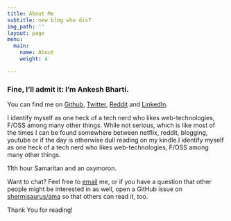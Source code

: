 ```yaml
---
title: About Me
subtitle: new blog who dis?
img_path: ''
layout: page
menu:
  main:
    name: About
    weight: 4

---
```

### Fine, I’ll admit it: I’m Ankesh Bharti.

You can find me on [Github](https://github.com/shermisaurus "GitHub"), [Twitter](https://twitter.com/shermisaurus "Twitter"), [Reddit](https://www.reddit.com/user/ankeshb8 "Reddit") and [LinkedIn](https://www.linkedin.com/in/ankesh-bharti-734584162/ "LinkedIn").

I identify myself as one heck of a tech nerd who likes web-technologies, F/OSS among many other things. While not serious, which is like most of the times I can be found somewhere between netflix, reddit, blogging, youtube or if the day is otherwise dull reading on my kindle.I identify myself as one heck of a tech nerd who likes web-technologies, F/OSS among many other things.

11th hour Samaritan and an oxymoron.

Want to chat? Feel free to [email](mailto:ankeshbharti8@gmail.com "email") me, or if you have a question that other people might be interested in as well, open a GitHub issue on [shermisaurus/ama](https://github.com/shermisaurus/ama "ama") so that others can read it, too.

Thank You for reading!